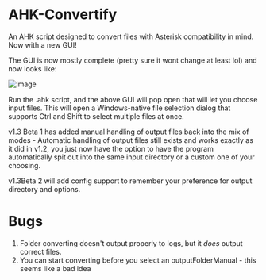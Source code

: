 # AHK-Convertify
An AHK script designed to convert files with Asterisk compatibility in mind. Now with a new GUI!

The GUI is now mostly complete (pretty sure it wont change at least lol) and now looks like:

![image](https://user-images.githubusercontent.com/5680448/172486171-3c90bbfe-a311-4e70-989e-2c52ea0a259a.png)

Run the .ahk script, and the above GUI will pop open that will let you choose input files. This will open a Windows-native file selection dialog that supports Ctrl and Shift to select multiple files at once.

v1.3 Beta 1 has added manual handling of output files back into the mix of modes - Automatic handling of output files still exists and works exactly as it did in v1.2, you just now have the option to have the program automatically spit out into the same input directory or a custom one of your choosing.

v1.3Beta 2 will add config support to remember your preference for output directory and options.

# Bugs

1. Folder converting doesn't output properly to logs, but it *does* output correct files.
2. You can start converting before you select an outputFolderManual - this seems like a bad idea
